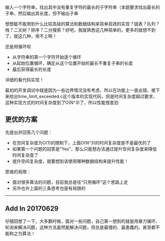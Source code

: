输入一个字符串，找出其中没有重复字符的最长的子字符串（本题要求找出最长的子串，然后输出其长度，但不输出子串

想想能不能用到什么比较高级的算法和数据结构来简单高效的实现？链表？队列？栈？二叉树？排序？二分搜索？好吧，我就熟悉这几种简单的，更多的就想不到了，就这几种，用不上啊！

还是用循环呗

* 从字符串的第一个字符开始逐个循环
* 从起始位置循环，确定从这个位置开始的最长不重复子串的长度
* 最后获得最长的长度

详细的看代码实现！

最初的开发调试中就是因为一些边界情况没有考虑，所以在功能上一直出错，接下来给出time_limit_exceeded.c这个版本的实现代码，但是时间复杂度超过要求，这种实现方式的时间复杂度到了O(N^3)了，所以性能很差劲

## 更优的方案

先提出并回答几个问题：

* 在空间复杂度为O(1)的限制下，上面O(N^3)的时间复杂度是不是最优的了
* 如果第一个问题的回答是“Yes”，那么只能想办法通过提升空间复杂度来降低时间复杂度了
* 提升空间复杂度，就要想到该使用哪种数据结构来提升性能！

思维的局限：

* 面对很多算法的问题，目前我总是往“只用循环”这个思路上走
* 另外也许上面的三条思考也是有局限的

---

## Add In 20170629

仔细回想了一下，大多数时候，面对一些问题，自己第一想到的就是用暴力循环、轮询来解决问题，这种方法虽然能解决问题，但总是最慢的、最愚蠢的。甚至都不能称之为算法！

